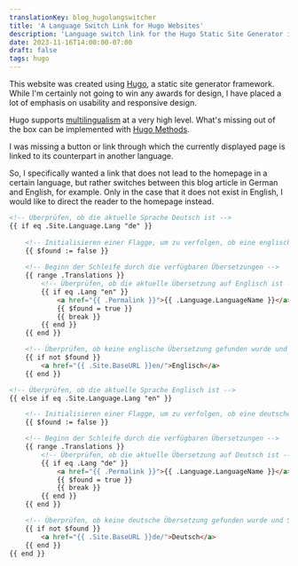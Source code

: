 ```yaml
---
translationKey: blog_hugolangswitcher
title: 'A Language Switch Link for Hugo Websites'
description: 'Language switch link for the Hugo Static Site Generator in Multilingual Mode, which opens the current page in other languages'
date: 2023-11-16T14:00:00-07:00
draft: false
tags: hugo
---
```

This website was created using [Hugo](https://gohugo.io/), a static site generator framework. While I'm certainly not going to win any awards for design, I have placed a lot of emphasis on usability and responsive design.

Hugo supports [multilingualism](https://gohugo.io/content-management/multilingual/#menus) at a very high level. What's missing out of the box can be implemented with [Hugo Methods](https://gohugo.io/methods/).

I was missing a button or link through which the currently displayed page is linked to its counterpart in another language.

So, I specifically wanted a link that does not lead to the homepage in a certain language, but rather switches between this blog article in German and English, for example. Only in the case that it does not exist in English, I would like to direct the reader to the homepage instead.

```html
<!-- Überprüfen, ob die aktuelle Sprache Deutsch ist -->
{{ if eq .Site.Language.Lang "de" }}
    
    <!-- Initialisieren einer Flagge, um zu verfolgen, ob eine englische Übersetzung gefunden wurde -->
    {{ $found := false }}
    
    <!-- Beginn der Schleife durch die verfügbaren Übersetzungen -->
    {{ range .Translations }}
        <!-- Überprüfen, ob die aktuelle Übersetzung auf Englisch ist -->
        {{ if eq .Lang "en" }} 
            <a href="{{ .Permalink }}">{{ .Language.LanguageName }}</a> 
            {{ $found = true }} 
            {{ break }} 
        {{ end }} 
    {{ end }}

    <!-- Überprüfen, ob keine englische Übersetzung gefunden wurde und Standardlink erstellen -->
    {{ if not $found }} 
        <a href="{{ .Site.BaseURL }}en/">Englisch</a> 
    {{ end }}

<!-- Überprüfen, ob die aktuelle Sprache Englisch ist -->
{{ else if eq .Site.Language.Lang "en" }}

    <!-- Initialisieren einer Flagge, um zu verfolgen, ob eine deutsche Übersetzung gefunden wurde -->
    {{ $found := false }}

    <!-- Beginn der Schleife durch die verfügbaren Übersetzungen -->
    {{ range .Translations }}
        <!-- Überprüfen, ob die aktuelle Übersetzung auf Deutsch ist -->
        {{ if eq .Lang "de" }} 
            <a href="{{ .Permalink }}">{{ .Language.LanguageName }}</a>
            {{ $found = true }} 
            {{ break }} 
        {{ end }} 
    {{ end }}

    <!-- Überprüfen, ob keine deutsche Übersetzung gefunden wurde und Standardlink erstellen -->
    {{ if not $found }} 
        <a href="{{ .Site.BaseURL }}de/">Deutsch</a> 
    {{ end }}
{{ end }}
```
